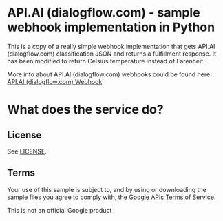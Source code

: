 # API.AI (dialogflow.com) - sample webhook implementation in Python

This is a copy of a really simple webhook implementation that gets API.AI (dialogflow.com) classification JSON and returns a fulfillment response.
It has been modified to return Celsius temperature instead of Farenheit.

More info about API.AI (dialogflow.com) webhooks could be found here:
[API.AI (dialogflow.com) Webhook](https://docs.api.ai/docs/webhook)


# What does the service do?


## License
See [LICENSE](LICENSE).

## Terms
Your use of this sample is subject to, and by using or downloading the sample files you agree to comply with, the [Google APIs Terms of Service](https://developers.google.com/terms/).

This is not an official Google product
